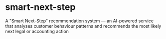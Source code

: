 # smart-next-step
A "Smart Next-Step" recommendation system — an AI-powered service that analyses customer behaviour patterns and recommends the most likely next legal or accounting action
